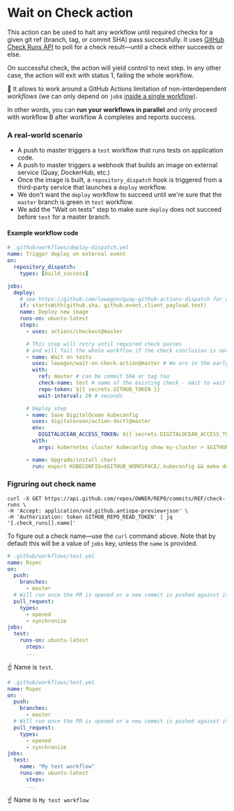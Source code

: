 # Wait on Check action

This action can be used to halt any workflow until required checks for a given git ref (branch, tag, or commit SHA) pass successfully. It uses [GitHub Check Runs API](https://developer.github.com/v3/checks/runs/#list-check-runs-for-a-git-reference) to poll for a check result—until a check either succeeds or else.

On successful check, the action will yield control to next step.
In any other case, the action will exit with status 1, failing the whole workflow.

:tada: It allows to work around a GitHub Actions limitation of non-interdependent _workflows_ (we can only depend on `job`s [inside a single workflow](https://help.github.com/en/actions/reference/workflow-syntax-for-github-actions#jobsjob_idneeds)).

In other words, you can **run your workflows in parallel** and only proceed with workflow B after workflow A completes and reports success.

### A real-world scenario

- A push to master triggers a `test` workflow that runs tests on application code.
- A push to master triggers a webhook that builds an image on external service (Quay, DockerHub, etc.)
- Once the image is built, a `repository_dispatch` hook is triggered from a third-party service that launches a `deploy` workflow.
- We don't want the `deploy` workflow to succeed until we're sure that the `master` branch is green in `test` workflow.
- We add the "Wait on tests" step to make sure `deploy` does not succeed before `test` for a master branch.

#### Example workflow code

```yml
# .github/workflows/deploy-dispatch.yml
name: Trigger deploy on external event
on:
  repository_dispatch:
    types: [build_success]

jobs:
  deploy:
    # see https://github.com/lewagon/quay-github-actions-dispatch for use-case
    if: startsWith(github.sha, github.event.client_payload.text)
    name: Deploy new image
    runs-on: ubuntu-latest
    steps:
      - uses: actions/checkout@master

      # This step will retry until required check passes
      # and will fail the whole workflow if the check conclusion is not a success
      - name: Wait on tests
        uses: lewagon/wait-on-check-action@master # We are in the early stages of release process, so using master is your best bet
        with:
          ref: master # can be commit SHA or tag too
          check-name: test # name of the existing check - omit to wait for all checks
          repo-token: ${{ secrets.GITHUB_TOKEN }}
          wait-interval: 20 # seconds

      # Deploy step
      - name: Save DigitalOcean kubeconfig
        uses: digitalocean/action-doctl@master
        env:
          DIGITALOCEAN_ACCESS_TOKEN: ${{ secrets.DIGITALOCEAN_ACCESS_TOKEN }}
        with:
          args: kubernetes cluster kubeconfig show my-cluster > $GITHUB_WORKSPACE/.kubeconfig

      - name: Upgrade/install chart
        run: export KUBECONFIG=$GITHUB_WORKSPACE/.kubeconfig && make deploy latest_sha=$(echo $GITHUB_SHA | head -c7)}}
```

### Figruring out check name

```
curl -X GET https://api.github.com/repos/OWNER/REPO/commits/REF/check-runs \
-H 'Accept: application/vnd.github.antiope-preview+json' \
-H 'Authorization: token GITHUB_REPO_READ_TOKEN' | jq '[.check_runs[].name]'
```

To figure out a check name—use the `curl` command above.
Note that by default this will be a value of `jobs` key, unless the `name` is provided.

```yml
# .github/workflows/test.yml
name: Rspec
on:
  push:
    branches:
      - master
  # Will run once the PR is opened or a new commit is pushed against it
  pull_request:
    types:
      - opened
      - synchronize
jobs:
  test:
    runs-on: ubuntu-latest
      steps:
      ...
```

:point_up: Name is `test`.

```yml
# .github/workflows/test.yml
name: Rspec
on:
  push:
    branches:
      - master
  # Will run once the PR is opened or a new commit is pushed against it
  pull_request:
    types:
      - opened
      - synchronize
jobs:
  test:
    name: "My test workflow"
    runs-on: ubuntu-latest
      steps:
      ...
```

:point_up: Name is `My test workflow`
